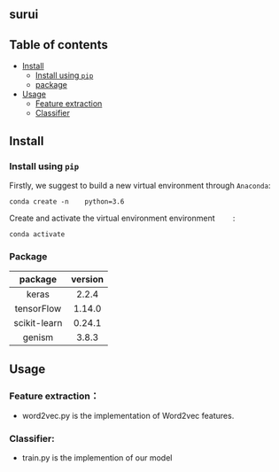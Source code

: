## surui 

## Table of contents
* [Install](#Install)
	* [Install using `pip`](#Install)
	* [package](#Package)
* [Usage](#Usage)
	* [Feature extraction](#Feature)
	* [Classifier](#Classifier) 
## Install
### Install using `pip`

Firstly, we suggest to build a new virtual environment through `Anaconda`:
```
conda create -n    python=3.6
```
Create and activate the virtual environment environment `    `:
```
conda activate  
```
### Package
| package | version |
| :----: | :----: |
| keras  | 2.2.4 |
| tensorFlow | 1.14.0 |
| scikit-learn | 0.24.1 |
| genism | 3.8.3 |
## Usage
### Feature extraction：
  * word2vec.py is the implementation of Word2vec features.
### Classifier:
  * train.py is the implemention of our model

